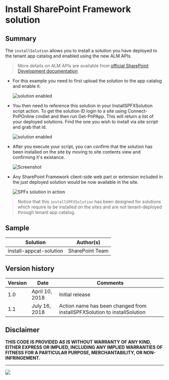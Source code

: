 # Install SharePoint Framework solution

## Summary

The `installSolution` allows you to install a solution you have deployed to the tenant app catalog and enabled using the new ALM APIs.

> More details on ALM APIs are available from [official SharePoint Development documentation](https://docs.microsoft.com/en-us/sharepoint/dev/apis/alm-api-for-spfx-add-ins).

-  For this example you need to first upload the solution to the app catalog and enable it.

    ![solution enabled](screenshot-appcat-spfx-solution-enabled.png)

- You then need to reference this solution in your InstallSPFXSolution script action. To get the solution ID login to a site using Connect-PnPOnline cmdlet and then run Get-PnPApp. This will return a list of your deployed solutions. Find the one you wish to install via site script and grab that id.

    ![solution enabled](screenshot-appcat-solutionid.png)

- After you execute your script, you can confirm that the solution has been installed on the site by moving to site contents view and confirming it's existance.

    ![Screenshot](screenshot-install-spfx-solution-script-action.png)

- Any SharePoint Framework client-side web part or extension included in the just deployed solution would be now available in the site.

    ![SPFx solution in action](screenshot-solution-applied.png)


> Notice that this `installSPFXSolution` has been designed for solutions which require to be installed on the sites and are not tenant-deployed through tenant app catalog. 


## Sample

Solution|Author(s)
--------|---------
install-appcat-solution | SharePoint Team

## Version history

Version|Date|Comments
-------|----|--------
1.0|April 10, 2018|Initial release
1.1|July 16, 2018|Action name has been changed from installSPFXSolution to installSolution

## Disclaimer
**THIS CODE IS PROVIDED *AS IS* WITHOUT WARRANTY OF ANY KIND, EITHER EXPRESS OR IMPLIED, INCLUDING ANY IMPLIED WARRANTIES OF FITNESS FOR A PARTICULAR PURPOSE, MERCHANTABILITY, OR NON-INFRINGEMENT.**

---



<img src="https://telemetry.sharepointpnp.com/sp-dev-site-scripts/samples/install_spfx_solution" />
